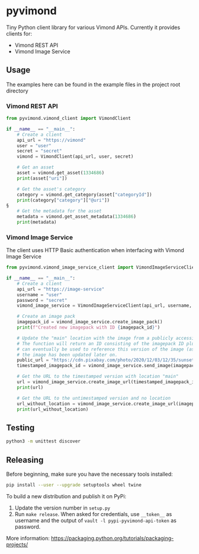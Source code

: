 # pyvimond

Tiny Python client library for various Vimond APIs. Currently it provides clients for:

* Vimond REST API
* Vimond Image Service

## Usage

The examples here can be found in the example files in the project root directory

### Vimond REST API

```python
from pyvimond.vimond_client import VimondClient

if __name__ == "__main__":
    # Create a client
    api_url = "https://vimond"
    user = "user"
    secret = "secret"
    vimond = VimondClient(api_url, user, secret)

    # Get an asset
    asset = vimond.get_asset(1334686)
    print(asset["uri"])

    # Get the asset's category
    category = vimond.get_category(asset["categoryId"])
    print(category["category"]["@uri"])
§
    # Get the metadata for the asset
    metadata = vimond.get_asset_metadata(1334686)
    print(metadata)
```

### Vimond Image Service

The client uses HTTP Basic authentication when interfacing with Vimond Image Service

```python
from pyvimond.vimond_image_service_client import VimondImageServiceClient

if __name__ == "__main__":
    # Create a client
    api_url = "https://image-service"
    username = "user"
    password = "secret"
    vimond_image_service = VimondImageServiceClient(api_url, username, password)

    # Create an image pack
    imagepack_id = vimond_image_service.create_image_pack()
    print(f"Created new imagepack with ID {imagepack_id}")

    # Update the "main" location with the image from a publicly accessible URL.
    # The function will return an ID consisting of the imagepack ID plus the current UNIX timestamp. This
    # can eventually be used to reference this version of the image (assuming it gets cached somewhere) even after
    # the image has been updated later on.
    public_url = "https://cdn.pixabay.com/photo/2020/12/03/12/35/sunset-5800386_960_720.jpg"
    timestamped_imagepack_id = vimond_image_service.send_image(imagepack_id, public_url, "main")

    # Get the URL to the timestamped version with location "main"
    url = vimond_image_service.create_image_url(timestamped_imagepack_id, location="main")
    print(url)

    # Get the URL to the untimestamped version and no location
    url_without_location = vimond_image_service.create_image_url(imagepack_id)
    print(url_without_location)
```

## Testing

```bash
python3 -m unittest discover
```

## Releasing

Before beginning, make sure you have the necessary tools installed:

```bash
pip install --user --upgrade setuptools wheel twine
```

To build a new distribution and publish it on PyPi:

1. Update the version number in `setup.py`
2. Run `make release`. When asked for credentials, use `__token__` as username and the output 
   of `vault -l pypi-pyvimond-api-token` as password.

More information: https://packaging.python.org/tutorials/packaging-projects/
